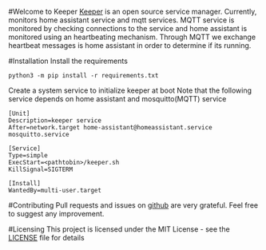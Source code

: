 #Welcome to Keeper
[Keeper](https://github.com/nragon/keeper) is an open source service manager. Currently, monitors home assistant service and mqtt services.
MQTT service is monitored by checking connections to the service and home assistant is monitored using an heartbeating mechanism. Through MQTT we exchange heartbeat messages is home assistant in order to determine if its running.

#Installation
Install the requirements
````
python3 -m pip install -r requirements.txt
```` 

Create a system service to initialize keeper at boot
Note that the following service depends on home assistant and mosquitto(MQTT) service
````
[Unit]
Description=keeper service
After=network.target home-assistant@homeassistant.service mosquitto.service

[Service]
Type=simple
ExecStart=<pathtobin>/keeper.sh
KillSignal=SIGTERM

[Install]
WantedBy=multi-user.target
````

#Contributing
Pull requests and issues on [github](https://github.com/nragon/keeper) are very grateful. Feel free to suggest any improvement.

#Licensing
This project is licensed under the MIT License - see the [LICENSE](LICENSE) file for details